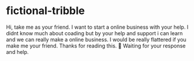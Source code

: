 # fictional-tribble
Hi, take me as your friend. I want to start a online business with your help. I didnt know much about coading but by your help and support i can learn and we can really make a online business. I would be really flattered if you make me your friend. Thanks for reading this. 🤟 Waiting for your response and help.
